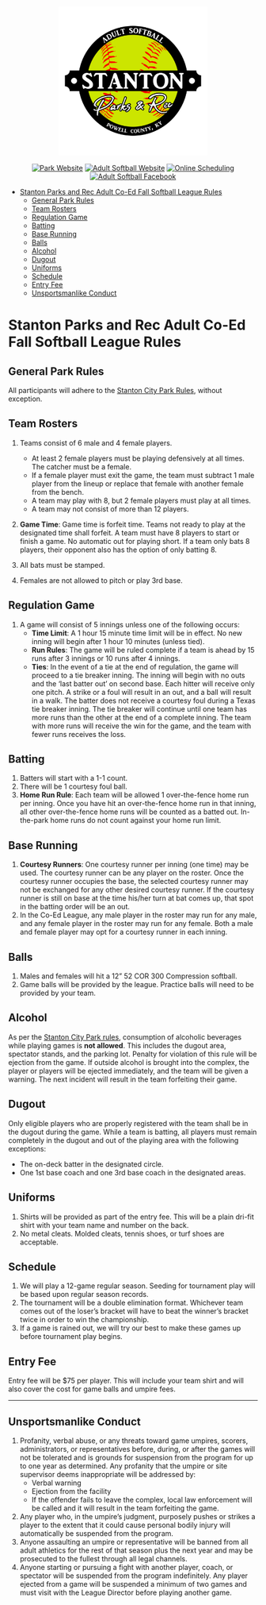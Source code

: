 <p align="center">
  <img src="../../../Assets/Images/Logos/Adult_Softball-1_1-Color-Transparent-Logo.png" alt="Adult Softball Logo" width="300"/>
</p>

<center>

[![Park Website](https://img.shields.io/badge/park_website-77a459?style=for-the-badge&logo=About.me&logoColor=white)](https://www.stantonky.gov/park-softball/)  [![Adult Softball Website](https://img.shields.io/badge/adult_softball_website-CCE500?style=for-the-badge&logo=About.me&logoColor=white)](https://www.stantonky.gov/park-adult-softball/)  [![Online Scheduling](https://img.shields.io/badge/online_scheduling-3e83c7?style=for-the-badge&logo=About.me&logoColor=white)](http://www.quickscores.com/StantonCityPark/)    [![Adult Softball Facebook](https://img.shields.io/badge/Adult_Softball_Facebook_page-1877F2?style=for-the-badge&logo=facebook&logoColor=white)](https://www.facebook.com/StantonParksAndRecAdultSoftball)

</center>

- [Stanton Parks and Rec Adult Co-Ed Fall Softball League Rules](#stanton-parks-and-rec-adult-co-ed-fall-softball-league-rules)
  - [General Park Rules](#general-park-rules)
  - [Team Rosters](#team-rosters)
  - [Regulation Game](#regulation-game)
  - [Batting](#batting)
  - [Base Running](#base-running)
  - [Balls](#balls)
  - [Alcohol](#alcohol)
  - [Dugout](#dugout)
  - [Uniforms](#uniforms)
  - [Schedule](#schedule)
  - [Entry Fee](#entry-fee)
  - [Unsportsmanlike Conduct](#unsportsmanlike-conduct)


# Stanton Parks and Rec Adult Co-Ed Fall Softball League Rules

## General Park Rules

All participants will adhere to the [Stanton City Park Rules](../../../../Documentation/Rules/README.md), without exception.

## Team Rosters

1. Teams consist of 6 male and 4 female players.
   - At least 2 female players must be playing defensively at all times. The catcher must be a female.
   - If a female player must exit the game, the team must subtract 1 male player from the lineup or replace that female with another female from the bench.
   - A team may play with 8, but 2 female players must play at all times.
   - A team may not consist of more than 12 players.

1. **Game Time**: Game time is forfeit time. Teams not ready to play at the designated time shall forfeit. A team must have 8 players to start or finish a game. No automatic out for playing short. If a team only bats 8 players, their opponent also has the option of only batting 8.
2. All bats must be stamped.
3. Females are not allowed to pitch or play 3rd base.

## Regulation Game

1. A game will consist of 5 innings unless one of the following occurs:
   - **Time Limit**: A 1 hour 15 minute time limit will be in effect. No new inning will begin after 1 hour 10 minutes (unless tied).
   - **Run Rules**: The game will be ruled complete if a team is ahead by 15 runs after 3 innings or 10 runs after 4 innings.
   - **Ties**: In the event of a tie at the end of regulation, the game will proceed to a tie breaker inning. The inning will begin with no outs and the ‘last batter out’ on second base. Each hitter will receive only one pitch. A strike or a foul will result in an out, and a ball will result in a walk. The batter does not receive a courtesy foul during a Texas tie breaker inning. The tie breaker will continue until one team has more runs than the other at the end of a complete inning. The team with more runs will receive the win for the game, and the team with fewer runs receives the loss.

## Batting

1. Batters will start with a 1-1 count.
2. There will be 1 courtesy foul ball.
3. **Home Run Rule**: Each team will be allowed 1 over-the-fence home run per inning. Once you have hit an over-the-fence home run in that inning, all other over-the-fence home runs will be counted as a batted out. In-the-park home runs do not count against your home run limit.

## Base Running

1. **Courtesy Runners**: One courtesy runner per inning (one time) may be used. The courtesy runner can be any player on the roster. Once the courtesy runner occupies the base, the selected courtesy runner may not be exchanged for any other desired courtesy runner. If the courtesy runner is still on base at the time his/her turn at bat comes up, that spot in the batting order will be an out.
2. In the Co-Ed League, any male player in the roster may run for any male, and any female player in the roster may run for any female. Both a male and female player may opt for a courtesy runner in each inning.

## Balls

1. Males and females will hit a 12” 52 COR 300 Compression softball.
2. Game balls will be provided by the league. Practice balls will need to be provided by your team.

## Alcohol

As per the [Stanton City Park rules](../../README.md), consumption of alcoholic beverages while playing games is **not allowed**. This includes the dugout area, spectator stands, and the parking lot. Penalty for violation of this rule will be ejection from the game. If outside alcohol is brought into the complex, the player or players will be ejected immediately, and the team will be given a warning. The next incident will result in the team forfeiting their game.

## Dugout

Only eligible players who are properly registered with the team shall be in the dugout during the game. While a team is batting, all players must remain completely in the dugout and out of the playing area with the following exceptions:
- The on-deck batter in the designated circle.
- One 1st base coach and one 3rd base coach in the designated areas.

## Uniforms

1. Shirts will be provided as part of the entry fee. This will be a plain dri-fit shirt with your team name and number on the back.
2. No metal cleats. Molded cleats, tennis shoes, or turf shoes are acceptable.

## Schedule

1. We will play a 12-game regular season. Seeding for tournament play will be based upon regular season records.
2. The tournament will be a double elimination format. Whichever team comes out of the loser’s bracket will have to beat the winner’s bracket twice in order to win the championship.
3. If a game is rained out, we will try our best to make these games up before tournament play begins.

## Entry Fee

Entry fee will be $75 per player. This will include your team shirt and will also cover the cost for game balls and umpire fees.

---

## Unsportsmanlike Conduct

1. Profanity, verbal abuse, or any threats toward game umpires, scorers, administrators, or representatives before, during, or after the games will not be tolerated and is grounds for suspension from the program for up to one year as determined. Any profanity that the umpire or site supervisor deems inappropriate will be addressed by:
   - Verbal warning
   - Ejection from the facility
   - If the offender fails to leave the complex, local law enforcement will be called and it will result in the team forfeiting the game.
2. Any player who, in the umpire’s judgment, purposely pushes or strikes a player to the extent that it could cause personal bodily injury will automatically be suspended from the program.
3. Anyone assaulting an umpire or representative will be banned from all adult athletics for the rest of that season plus the next year and may be prosecuted to the fullest through all legal channels.
4. Anyone starting or pursuing a fight with another player, coach, or spectator will be suspended from the program indefinitely. Any player ejected from a game will be suspended a minimum of two games and must visit with the League Director before playing another game.


